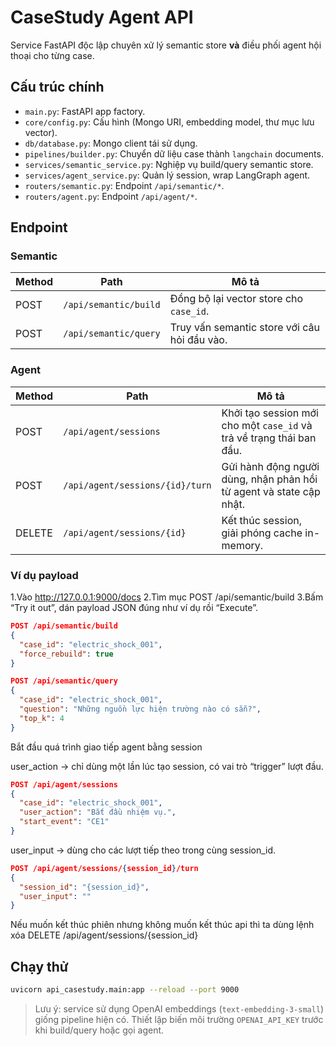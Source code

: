 # CaseStudy Agent API

Service FastAPI độc lập chuyên xử lý semantic store **và** điều phối agent hội thoại cho từng case.

## Cấu trúc chính

- `main.py`: FastAPI app factory.
- `core/config.py`: Cấu hình (Mongo URI, embedding model, thư mục lưu vector).
- `db/database.py`: Mongo client tái sử dụng.
- `pipelines/builder.py`: Chuyển dữ liệu case thành `langchain` documents.
- `services/semantic_service.py`: Nghiệp vụ build/query semantic store.
- `services/agent_service.py`: Quản lý session, wrap LangGraph agent.
- `routers/semantic.py`: Endpoint `/api/semantic/*`.
- `routers/agent.py`: Endpoint `/api/agent/*`.

## Endpoint

### Semantic

| Method | Path                  | Mô tả                                           |
|--------|-----------------------|------------------------------------------------|
| POST   | `/api/semantic/build` | Đồng bộ lại vector store cho `case_id`.        |
| POST   | `/api/semantic/query` | Truy vấn semantic store với câu hỏi đầu vào.   |

### Agent

| Method | Path                             | Mô tả                                                             |
|--------|----------------------------------|------------------------------------------------------------------|
| POST   | `/api/agent/sessions`            | Khởi tạo session mới cho một `case_id` và trả về trạng thái ban đầu. |
| POST   | `/api/agent/sessions/{id}/turn`  | Gửi hành động người dùng, nhận phản hồi từ agent và state cập nhật. |
| DELETE | `/api/agent/sessions/{id}`       | Kết thúc session, giải phóng cache in-memory.                    |

### Ví dụ payload
1.Vào http://127.0.0.1:9000/docs
2.Tìm mục POST /api/semantic/build
3.Bấm “Try it out”, dán payload JSON đúng như ví dụ rồi “Execute”.

```json
POST /api/semantic/build
{
  "case_id": "electric_shock_001",
  "force_rebuild": true
}
```

```json
POST /api/semantic/query
{
  "case_id": "electric_shock_001",
  "question": "Những nguồn lực hiện trường nào có sẵn?",
  "top_k": 4
}
```

Bắt đầu quá trình giao tiếp agent bằng session

user_action → chỉ dùng một lần lúc tạo session, có vai trò “trigger” lượt đầu.
```json
POST /api/agent/sessions
{
  "case_id": "electric_shock_001",
  "user_action": "Bắt đầu nhiệm vụ.",
  "start_event": "CE1"
}

```
user_input → dùng cho các lượt tiếp theo trong cùng session_id.
```json
POST /api/agent/sessions/{session_id}/turn
{
  "session_id": "{session_id}",
  "user_input": ""
}
```
Nếu muốn kết thúc phiên nhưng không muốn kết thúc api thì ta dùng lệnh xóa
DELETE /api/agent/sessions/{session_id}
## Chạy thử

```bash
uvicorn api_casestudy.main:app --reload --port 9000
```

> Lưu ý: service sử dụng OpenAI embeddings (`text-embedding-3-small`) giống pipeline hiện có. Thiết lập biến môi trường `OPENAI_API_KEY` trước khi build/query hoặc gọi agent.
